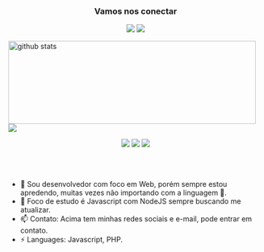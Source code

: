 <h3 align="center">Vamos nos conectar</h3>
<p align="center">
  <a href= "https://www.linkedin.com/in/vr-freitas"><img src="https://img.icons8.com/dusk/48/000000/linkedin.png"/></a>
  <a href= "https://twitter.com/vinn4h"><img src="https://img.icons8.com/dusk/48/000000/twitter.png"/></a>
</p>

<p>
  <img align="left" width="490" height="165" src="https://github-readme-stats.vercel.app/api/?username=vin4h&show_icons=true&title_color=fffffff&icon_color=000000&text_color=000000" alt="github stats"/>
  <a href="https://github.com/anuraghazra/github-readme-stats">
    <img align="center" src="https://github-readme-stats.anuraghazra1.vercel.app/api/top-langs/?username=vin4h" />
  </a>
  <p align="center">
    <img src="https://views.whatilearened.today/views/github/vin4h/views.svg"/>
    <a href="https://github.com/vin4h/"><img src="https://img.shields.io/github/followers/vin4h?color=%234CC61E&label=GitHub%20Followers%20%3A"/></a>
    <a href="mailto:viniciu.rezende@gmail.com?subject=[GitHub]%20🔥%20Contato%20e-mail&body=Hello%20Bayrem%2C%0A%0AI am%20sending%20you%20this%20mail%20after%20seeing%20your%20GitHub profile%20to..."><img src="https://img.shields.io/badge/Contato-e--mail-brightgreen"/></a>

  </p>
</p>
<br/><br/>


- 🔭 Sou desenvolvedor com foco em Web, porém sempre estou apredendo, muitas vezes não importando com a linguagem 🤙.
- 🌱 Foco de estudo é Javascript com NodeJS sempre buscando me atualizar.
- 📫 Contato: Acima tem minhas redes sociais e e-mail, pode entrar em contato.
- ⚡ Languages: Javascript, PHP.

